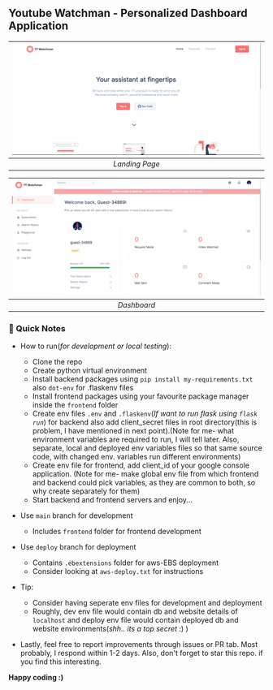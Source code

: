 ## Youtube Watchman - Personalized Dashboard Application

| ![landing page](./landing.png) | 
|:--:| 
| *Landing Page* |


| ![dashboard](./dashboard.png) | 
|:--:| 
| *Dashboard* |

### 📝 Quick Notes

* How to run(_for development or local testing_):
    * Clone the repo
    * Create python virtual environment
    * Install backend packages using `pip install my-requirements.txt` also `dot-env` for .flaskenv files
    * Install frontend packages using your favourite package manager inside the `frontend` folder
    * Create env files `.env` and `.flaskenv`(_If want to run flask using `flask run`_) for backend also add client_secret files in root directory(this is problem, I have mentioned in next point).(Note for me- what environment variables are required to run, I will tell later. Also, separate, local and deployed env variables files so that same source code, with changed env. variables run different environments)
    * Create env file for frontend, add client_id of your google console application. (Note for me- make global env file from which frontend and backend could pick variables, as they are common to both, so why create separately for them)
    * Start backend and frontend servers and enjoy...

* Use `main` branch for development
    * Includes `frontend` folder for frontend development
* Use `deploy` branch for deployment
    * Contains `.ebextensions` folder for aws-EBS deployment
    * Consider looking at `aws-deploy.txt` for instructions

* Tip: 
    * Consider having seperate env files for development and deployment
    * Roughly, dev env file would contain db and website details of `localhost` and deploy env file would
        contain deployed db and website environments(_shh.. its a top secret_ :) )

* Lastly, feel free to report improvements through issues or PR tab. Most probably, I respond within 1-2 days. Also, don't forget to star this repo. if you find this interesting. 

__Happy coding :)__

